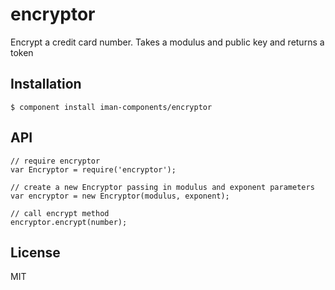 
# encryptor

  Encrypt a credit card number. Takes a modulus and public key and returns a token

## Installation

    $ component install iman-components/encryptor

## API

	// require encryptor
	var Encryptor = require('encryptor');

	// create a new Encryptor passing in modulus and exponent parameters
	var encryptor = new Encryptor(modulus, exponent);

	// call encrypt method
	encryptor.encrypt(number);

## License

  MIT
